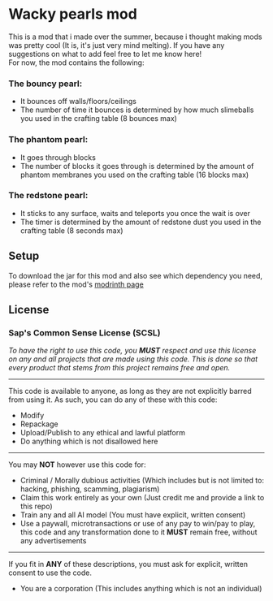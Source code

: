 # Wacky pearls mod

This is a mod that i made over the summer, because i thought making mods was pretty cool (It is, it's just very mind melting). 
If you have any suggestions on what to add feel free to let me know here!
<br>For now, the mod contains the following:

### The bouncy pearl:
- It bounces off walls/floors/ceilings
- The number of time it bounces is determined by how much slimeballs you used in the crafting table (8 bounces max)

### The phantom pearl:
- It goes through blocks
- The number of blocks it goes through is determined by the amount of phantom membranes you used on the crafting table (16 blocks max)

### The redstone pearl:
- It sticks to any surface, waits and teleports you once the wait is over
- The timer is determined by the amount of redstone dust you used in the crafting table (8 seconds max)

## Setup

To download the jar for this mod and also see which dependency you need, please refer to the mod's [modrinth page](https://modrinth.com/mod/wacky-pearls/version/1.0.0)

## License
### Sap's Common Sense License (SCSL)
*To have the right to use this code, you **MUST** respect and use this license on any and all projects that are made using this code. 
This is done so that every product that stems from this project remains free and open.*
___
This code is available to anyone, as long as they are not explicitly barred from using it. As such, you can do any of these with this code: 
* Modify
* Repackage
* Upload/Publish to any ethical and lawful platform
* Do anything which is not disallowed here
___
You may **NOT** however use this code for: 
* Criminal / Morally dubious activities (Which includes but is not limited to: hacking, phishing, scamming, plagiarism)
* Claim this work entirely as your own (Just credit me and provide a link to this repo)
* Train any and all AI model (You must have explicit, written consent)
* Use a paywall, microtransactions or use of any pay to win/pay to play, this code and any transformation done to it **MUST** remain free, without any advertisements
___
If you fit in **ANY** of these descriptions, you must ask for explicit, written consent to use the code.
* You are a corporation (This includes anything which is not an individual)
